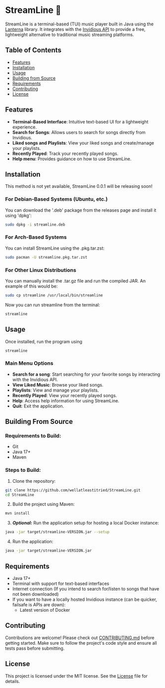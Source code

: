 # StreamLine 🎵
StreamLine is a terminal-based (TUI) music player built in Java using the [Lanterna](https://github.com/mabe02/lanterna) library. It integrates with the [Invidious API](https://docs.invidious.io/) to provide a free, lightweight alternative to traditional music streaming platforms.

## Table of Contents
- [Features](#features)
- [Installation](#installation)
- [Usage](#usage)
- [Building from Source](#building-from-source)
- [Requirements](#requirements)
- [Contributing](#contributing)
- [License](#license)

## Features
- **Terminal-Based Interface**: Intuitive text-based UI for a lightweight experience.
- **Search for Songs**: Allows users to search for songs directly from Invidious.
- **Liked songs and Playlists**: View your liked songs and create/manage your playlists.
- **Recently Played**: Track your recently played songs.
- **Help menu**: Provides guidance on how to use StreamLine.

## Installation
This method is not yet available, StreamLine 0.0.1 will be releasing soon!
### For Debian-Based Systems (Ubuntu, etc.)
You can download the '.deb' package from the releases page and install it using 'dpkg':
```bash
sudo dpkg -i streamline.deb
```
### For Arch-Based Systems
You can install StreamLine using the .pkg.tar.zst:
```bash
sudo pacman -U streamline.pkg.tar.zst
```
### For Other Linux Distributions
You can manually install the .tar.gz file and run the compiled JAR. An example of this would be:
```bash
sudo cp streamline /usr/local/bin/streamline
```
Now you can run streamline from the terminal:
```bash
streamline
```
## Usage
Once installed, run the program using
```bash
streamline
```
### Main Menu Options
- **Search for a song**: Start searching for your favorite songs by interacting with the Invidious API.
- **View Liked Music**: Browse your liked songs.
- **Playlists**: View and manage your playlists.
- **Recently Played**: View your recently played songs.
- **Help**: Access help information for using StreamLine.
- **Quit**: Exit the application.
## Building From Source
### Requirements to Build:
- Git
- Java 17+
- Maven
### Steps to Build:
1. Clone the repository:
```bash
git clone https://github.com/wellatleastitried/StreamLine.git
cd StreamLine
```
2. Build the project using Maven:
```bash
mvn install
```
3. ***Optional:*** Run the application setup for hosting a local Docker instance:
```bash
java -jar target/streamline-VERSION.jar --setup
```
4. Run the application:
```bash
java -jar target/streamline-VERSION.jar
```
## Requirements
- Java 17+
- Terminal with support for text-based interfaces
- Internet connection (If you intend to search for/listen to songs that have not been downloaded)
- If you want to have a locally hosted Invidious instance (can be quicker, failsafe is APIs are down):
  - Latest version of Docker
## Contributing
Contributions are welcome! Please check out [CONTRIBUTING.md](https://github.com/wellatleastitried/StreamLine/CONTRIBUTING.md) before getting started. Make sure to follow the project's code style and ensure all tests pass before submitting.

## License
This project is licensed under the MIT license. See the [License](https://github.com/wellatleastitried/StreamLine/LICENSE) file for details.
